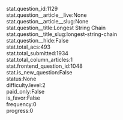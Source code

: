 stat.question_id:1129  
stat.question__article__live:None  
stat.question__article__slug:None  
stat.question__title:Longest String Chain  
stat.question__title_slug:longest-string-chain  
stat.question__hide:False  
stat.total_acs:493  
stat.total_submitted:1934  
stat.total_column_articles:1  
stat.frontend_question_id:1048  
stat.is_new_question:False  
status:None  
difficulty.level:2  
paid_only:False  
is_favor:False  
frequency:0  
progress:0  
